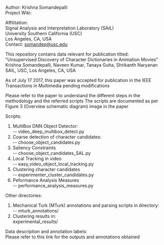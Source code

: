 Author: Krishna Somandepalli  
Project Wiki:  

Affilitation:  
Signal Analysis and Interpretation Laboratory (SAIL)  
University Southern California (USC)  
Los Angeles, CA, USA  
Contact: somandep@usc.edu  

This repository contains data relevant for publication titled:  
"Unsupervised Discovery of Character Dictionaries in Animation Movies"  
Krishna Somandepalli, Naveen Kumar, Tanaya Guha, Shrikanth Naryanan  
SAIL, USC, Los Angeles, CA, USA  

As of July 17 2017, this paper was accepted for publication in the IEEE Transactions in Multimedia pending modifications  

Please refer to the paper to understand the different steps in the methodology and the referred scripts
The scripts are documented as per Figure 3 (Overview schematic diagram) image in the paper  

Scripts:  
1) MultiBox DNN Object Detector:  
    -- video_deep_multibox_detect.py  
2) Coarse detection of character candidates:  
    -- choose_object_candidates.py  
3) Saliency Constraints  
    -- choose_object_candidates_SAL.py  
4) Local Tracking in video  
    -- easy_video_object_local_tracking.py  
5) Clustering character candidates  
    -- experimenter_cluster_candidates.py  
6) Peformance Analysis Measures  
    -- performance_analysis_measures.py  

Other directories:  
1) Mechanical Turk (MTurk) annotations and parsing scripts in directory:  
    -- mturk_annotations/  
2) Clustering results in:  
experimental_results/  

Data description and annotation labels:   
Please refer to this link for the outputs and annotations obtained
